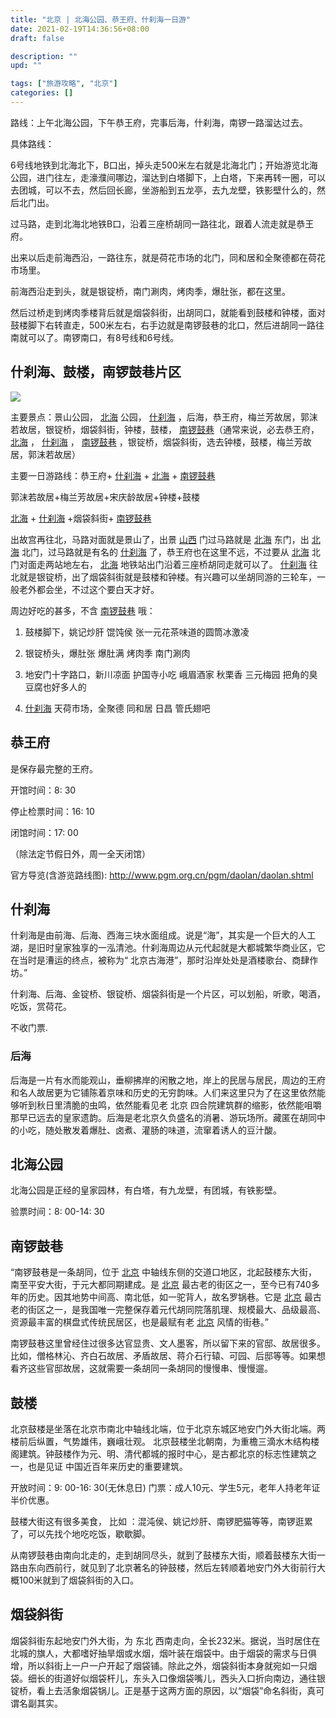 ```yaml
---
title: "北京 | 北海公园、恭王府、什刹海一日游"
date: 2021-02-19T14:36:56+08:00
draft: false

description: ""
upd: ""

tags: ["旅游攻略", "北京"]
categories: []
---
```


路线：上午北海公园，下午恭王府，完事后海，什刹海，南锣一路溜达过去。

具体路线：

6号线地铁到北海北下，B口出，掉头走500米左右就是北海北门；开始游览北海公园，进门往左，走濠濮间哪边，溜达到白塔脚下，上白塔，下来再转一圈，可以去团城，可以不去，然后回长廊，坐游船到五龙亭，去九龙壁，铁影壁什么的，然后北门出。

过马路，走到北海北地铁B口，沿着三座桥胡同一路往北，跟着人流走就是恭王府。

出来以后走前海西沿，一路往东，就是荷花市场的北门，同和居和全聚德都在荷花市场里。

前海西沿走到头，就是银锭桥，南门涮肉，烤肉季，爆肚张，都在这里。

然后过桥走到烤肉季楼背后就是烟袋斜街，出胡同口，就能看到鼓楼和钟楼，面对鼓楼脚下右转直走，500米左右，右手边就是南锣鼓巷的北口，然后进胡同一路往南就可以了。南锣南口，有8号线和6号线。

## 什刹海、鼓楼，南锣鼓巷片区

![](http://b1-q.mafengwo.net/s9/M00/D2/C0/wKgBs1euz3CAJG8CAAYw1C_0IUw444.png?imageMogr2%2Fthumbnail%2F1360x%2Fstrip%2Fquality%2F90)

主要景点：景山公园， [北海](http://www.mafengwo.cn/travel-scenic-spot/mafengwo/10796.html) 公园， [什刹海](http://www.mafengwo.cn/poi/3472.html) ，后海，恭王府，梅兰芳故居，郭沫若故居，银锭桥，烟袋斜街，钟楼，鼓楼， [南锣鼓巷](http://www.mafengwo.cn/poi/3511.html)（通常来说，必去恭王府， [北海](http://www.mafengwo.cn/travel-scenic-spot/mafengwo/10796.html) ， [什刹海](http://www.mafengwo.cn/poi/3472.html) ， [南锣鼓巷](http://www.mafengwo.cn/poi/3511.html) ，银锭桥，烟袋斜街，选去钟楼，鼓楼，梅兰芳故居，郭沫若故居）

主要一日游路线：恭王府+ [什刹海](http://www.mafengwo.cn/poi/3472.html) + [北海](http://www.mafengwo.cn/travel-scenic-spot/mafengwo/10796.html) + [南锣鼓巷](http://www.mafengwo.cn/poi/3511.html)

郭沫若故居+梅兰芳故居+宋庆龄故居+钟楼+鼓楼

[北海](http://www.mafengwo.cn/travel-scenic-spot/mafengwo/10796.html) + [什刹海](http://www.mafengwo.cn/poi/3472.html) +烟袋斜街+ [南锣鼓巷](http://www.mafengwo.cn/poi/3511.html)

出故宫再往北，马路对面就是景山了，出景 [山西](http://www.mafengwo.cn/travel-scenic-spot/mafengwo/13033.html) 门过马路就是 [北海](http://www.mafengwo.cn/travel-scenic-spot/mafengwo/10796.html) 东门，出 [北海](http://www.mafengwo.cn/travel-scenic-spot/mafengwo/10796.html) 北门，过马路就是有名的 [什刹海](http://www.mafengwo.cn/poi/3472.html) 了，恭王府也在这里不远，不过要从 [北海](http://www.mafengwo.cn/travel-scenic-spot/mafengwo/10796.html) 北门对面走两站地左右， [北海](http://www.mafengwo.cn/travel-scenic-spot/mafengwo/10796.html) 地铁站出门沿着三座桥胡同走就可以了。 [什刹海](http://www.mafengwo.cn/poi/3472.html) 往北就是银锭桥，出了烟袋斜街就是鼓楼和钟楼。有兴趣可以坐胡同游的三轮车，一般老外都会坐，不过这个要白天才好。

周边好吃的甚多，不含 [南锣鼓巷](http://www.mafengwo.cn/poi/3511.html) 哦：

1. 鼓楼脚下，姚记炒肝 馄饨侯 张一元花茶味道的圆筒冰激凌

2. 银锭桥头，爆肚张 爆肚满 烤肉季 南门涮肉

3. 地安门十字路口，新川凉面 护国寺小吃 峨眉酒家 秋栗香 三元梅园 把角的臭豆腐也好多人的

4. [什刹海](http://www.mafengwo.cn/poi/3472.html) 天荷市场，全聚德 同和居 日昌 管氏翅吧

## 恭王府

是保存最完整的王府。

开馆时间：8: 30

停止检票时间：16: 10

闭馆时间：17: 00

（除法定节假日外，周一全天闭馆）

官方导览(含游览路线图): http://www.pgm.org.cn/pgm/daolan/daolan.shtml

## 什刹海

什刹海是由前海、后海、西海三块水面组成。说是“海”，其实是一个巨大的人工湖，是旧时皇家独享的一泓清池。什刹海周边从元代起就是大都城繁华商业区，它在当时是漕运的终点，被称为“ 北京古海港”，那时沿岸处处是酒楼歌台、商肆作坊。”

什刹海、后海、金锭桥、银锭桥、烟袋斜街是一个片区，可以划船，听歌，喝酒，吃饭，赏荷花。

不收门票.

### 后海

后海是一片有水而能观山，垂柳拂岸的闲散之地，岸上的民居与居民，周边的王府和名人故居更为它铺陈着京味和历史的无穷韵味。人们来这里只为了在这里依然能够听到秋日里清脆的虫鸣，依然能看见老 北京 四合院建筑群的缩影，依然能咀嚼那早已远去的皇家遗韵。后海是老北京久负盛名的消暑、游玩场所。藏匿在胡同中的小吃，随处散发着爆肚、卤煮、灌肠的味道，流窜着诱人的豆汁酸。

## 北海公园

北海公园是正经的皇家园林，有白塔，有九龙壁，有团城，有铁影壁。

验票时间：8: 00-14: 30

## 南锣鼓巷

“南锣鼓巷是一条胡同，位于 [北京](https://www.mafengwo.cn/travel-scenic-spot/mafengwo/10065.html) 中轴线东侧的交道口地区，北起鼓楼东大街，南至平安大街，于元大都同期建成。是 [北京](https://www.mafengwo.cn/travel-scenic-spot/mafengwo/10065.html) 最古老的街区之一，至今已有740多年的历史。因其地势中间高、南北低，如一驼背人，故名罗锅巷。它是 [北京](https://www.mafengwo.cn/travel-scenic-spot/mafengwo/10065.html) 最古老的街区之一，是我国唯一完整保存着元代胡同院落肌理、规模最大、品级最高、资源最丰富的棋盘式传统民居区，也是最赋有老 [北京](https://www.mafengwo.cn/travel-scenic-spot/mafengwo/10065.html) 风情的街巷。”

南锣鼓巷这里曾经住过很多达官显贵、文人墨客，所以留下来的官邸、故居很多。比如，僧格林沁、齐白石故居、矛盾故居、蒋介石行辕、可园、后邸等等。如果想看齐这些官邸故居，这就需要一条胡同一条胡同的慢慢串、慢慢遛。

## 鼓楼

北京鼓楼是坐落在北京市南北中轴线北端，位于北京东城区地安门外大街北端。两楼前后纵置，气势雄伟，巍峨壮观。 北京鼓楼坐北朝南，为重檐三滴水木结构楼阁建筑。钟鼓楼作为元、明、清代都城的报时中心，是古都北京的标志性建筑之一，也是见证 中国近百年来历史的重要建筑。

开放时间：9: 00-16: 30(无休息日)
门票：成人10元、学生5元，老年人持老年证半价优惠。


鼓楼大街这有很多美食， 比如 ：混沌侯、姚记炒肝、南锣肥猫等等，南锣逛累了，可以先找个地吃吃饭，歇歇脚。

从南锣鼓巷由南向北走的，走到胡同尽头，就到了鼓楼东大街，顺着鼓楼东大街一路由东向西前行，就见到了北京著名的钟鼓楼，然后左转顺着地安门外大街前行大概100米就到了烟袋斜街的入口。

## 烟袋斜街

烟袋斜街东起地安门外大街，为 东北 西南走向，全长232米。据说，当时居住在北城的旗人，大都嗜好抽旱烟或水烟，烟叶装在烟袋中。由于烟袋的需求与日俱增，所以斜街上一户一户开起了烟袋铺。除此之外，烟袋斜街本身就宛如一只烟袋。细长的街道好似烟袋杆儿，东头入口像烟袋嘴儿，西头入口折向南边，通往银锭桥，看上去活象烟袋锅儿。正是基于这两方面的原因，以“烟袋”命名斜街，真可谓名副其实。

